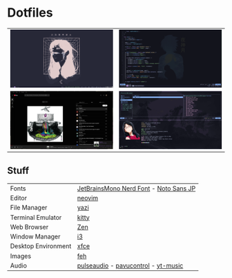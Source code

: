 # Dotfiles
|                                              |                                         |
|----------------------------------------------|-----------------------------------------|
| ![wallpaper](./Pictures/wallpaper-sshot.png) | ![nvim](./Pictures/nvim-sshot.png)      |
| ![yt-music](./Pictures/yt-music-sshot.png)   | ![terminal](./Pictures/kitty-sshot.png) |


## Stuff
| | |
| -----------     	  |-----------|
| Fonts               | [JetBrainsMono Nerd Font](https://www.programmingfonts.org/#jetbrainsmono) - [Noto Sans JP](https://fonts.google.com/noto/specimen/Noto+Sans+JP) |
| Editor              | [neovim](https://neovim.io/) |
| File Manager        | [yazi](https://yazi-rs.github.io/) |
| Terminal Emulator   | [kitty](https://sw.kovidgoyal.net/kitty/) |
| Web Browser         | [Zen](https://zen-browser.app/) |
| Window Manager      | [i3](https://i3wm.org/) |
| Desktop Environment | [xfce](https://www.xfce.org/) |
| Images              | [feh](https://feh.finalrewind.org/) |
| Audio               | [pulseaudio](https://www.freedesktop.org/wiki/Software/PulseAudio/) - [pavucontrol](https://freedesktop.org/software/pulseaudio/pavucontrol/) - [yt-music](https://github.com/th-ch/youtube-music) |


